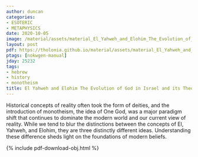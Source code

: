```yaml
---
author: duncan
categories:
- ESOTERIC
- METAPHYSICS
date: 2020-10-05
image: /material/assets/material_El_Yahweh_and_Elohim_The_Evolution_of_God_in_Israel_and_its_Theological_Implications.png
layout: post
pdf: https://tholonia.github.io/material/assets/material_El_Yahweh_and_Elohim_The_Evolution_of_God_in_Israel_and_its_Theological_Implications.pdf
ptags: [nokwgen-manual]
jday: 25232
tags:
- hebrew
- history
- monotheism
title: El Yahweh and Elohim The Evolution of God in Israel and its Theological Implications
---
```


Historical concepts of reality often took the form of deities, and the introduction of monotheism, the idea of One God, was a major paradigm shift that continues to dominate the modern world and our current view of reality.  While we tend to blur the distinctions between the concepts of El, Yahweh, and Elohim, they are three distinctly different ideas.  Understanding these difference sheds light on the foundations of modern beliefs.

<!--more-->

{% include pdf-download-obj.html %}

